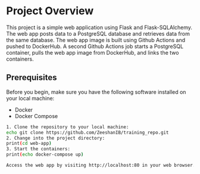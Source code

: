 # Project Overview
This project is a simple web application using Flask and Flask-SQLAlchemy. The web app posts data to a PostgreSQL database and retrieves data from the same database. The web app image is built using Github Actions and pushed to DockerHub. A second Github Actions job starts a PostgreSQL container, pulls the web app image from DockerHub, and links the two containers.

## Prerequisites
Before you begin, make sure you have the following software installed on your local machine:
- Docker
- Docker Compose

```bash
1. Clone the repository to your local machine:
echo git clone https://github.com/ZeeshanIB/training_repo.git
2. Change into the project directory:
print(cd web-app)
3. Start the containers:
print(echo docker-compose up)

Access the web app by visiting http://localhost:80 in your web browser.

